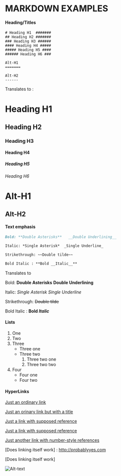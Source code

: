 
# MARKDOWN EXAMPLES 

#### Heading/Titles 

```
# Heading H1  #######
## Heading H2 #######
### Heading H3 ######
#### Heading H4 #####
##### Heading H5 ####
###### Heading H6 ###

Alt-H1
=======

Alt-H2
------
```

Translates to :

# Heading H1  #######
## Heading H2 #######
### Heading H3 ######
#### Heading H4 #####
##### Heading H5 ####
###### Heading H6 ###


Alt-H1
=======

Alt-H2
------

#### Text emphasis


``` Markdown
Bold: **Double Asterisks**   __Double Underlining__

Italic: *Single Asterisk*  _Single Underline_

Strikethrough: ~~Double tilde~~

Bold Italic : **Bold __Italic__**
```

Translates to 

Bold: **Double Asterisks**   __Double Underlining__

Italic: *Single Asterisk*  _Single Underline_

Strikethrough: ~~Double tilde~~

Bold Italic : **Bold _Italic_**


#### Lists

1. One
2. Two
3. Three
   * Three one
   * Three two
      1. Three two one
      2. Three two two
4. Four
    + Four one
    - Four two
    
#### HyperLinks

[Just an ordinary link](http://google.com)

[Just an orinary link but with a title](http://google.co.in "Google with an Indian twist")

[Just a link with supposed reference][AlrightHearMeOut]

[Just a link with supposed reference][AlrightHearMeOut]

[Just another link with number-style references][1]

[AlrightHearMeOut]: http://google.co.uk
[1]: http://reddit.com
[Does linking itself  work] : http://probablyyes.com

[Does linking itself work]

![Alt-text](https://www.google.co.in/images/branding/googlelogo/1x/googlelogo_color_272x92dp.png1)

    
    
